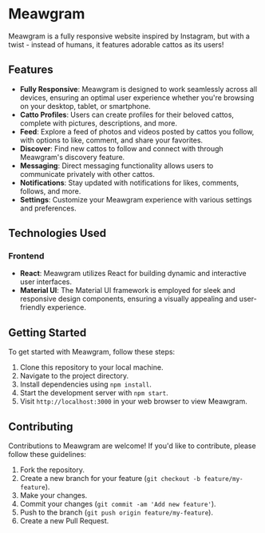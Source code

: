 # Meawgram

Meawgram is a fully responsive website inspired by Instagram, but with a twist - instead of humans, it features adorable cattos as its users!

## Features

- **Fully Responsive**: Meawgram is designed to work seamlessly across all devices, ensuring an optimal user experience whether you're browsing on your desktop, tablet, or smartphone.
- **Catto Profiles**: Users can create profiles for their beloved cattos, complete with pictures, descriptions, and more.
- **Feed**: Explore a feed of photos and videos posted by cattos you follow, with options to like, comment, and share your favorites.
- **Discover**: Find new cattos to follow and connect with through Meawgram's discovery feature.
- **Messaging**: Direct messaging functionality allows users to communicate privately with other cattos.
- **Notifications**: Stay updated with notifications for likes, comments, follows, and more.
- **Settings**: Customize your Meawgram experience with various settings and preferences.

## Technologies Used

### Frontend

- **React**: Meawgram utilizes React for building dynamic and interactive user interfaces.
- **Material UI**: The Material UI framework is employed for sleek and responsive design components, ensuring a visually appealing and user-friendly experience.

## Getting Started

To get started with Meawgram, follow these steps:

1. Clone this repository to your local machine.
2. Navigate to the project directory.
3. Install dependencies using `npm install`.
4. Start the development server with `npm start`.
5. Visit `http://localhost:3000` in your web browser to view Meawgram.

## Contributing

Contributions to Meawgram are welcome! If you'd like to contribute, please follow these guidelines:

1. Fork the repository.
2. Create a new branch for your feature (`git checkout -b feature/my-feature`).
3. Make your changes.
4. Commit your changes (`git commit -am 'Add new feature'`).
5. Push to the branch (`git push origin feature/my-feature`).
6. Create a new Pull Request.

